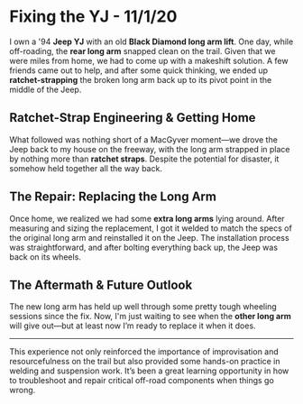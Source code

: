 # Fixing the YJ - 11/1/20

I own a '94 **Jeep YJ** with an old **Black Diamond long arm lift**. One day, while off-roading, the **rear long arm** snapped clean on the trail. Given that we were miles from home, we had to come up with a makeshift solution. A few friends came out to help, and after some quick thinking, we ended up **ratchet-strapping** the broken long arm back up to its pivot point in the middle of the Jeep.

## Ratchet-Strap Engineering & Getting Home
What followed was nothing short of a MacGyver moment—we drove the Jeep back to my house on the freeway, with the long arm strapped in place by nothing more than **ratchet straps**. Despite the potential for disaster, it somehow held together all the way back.

## The Repair: Replacing the Long Arm
Once home, we realized we had some **extra long arms** lying around. After measuring and sizing the replacement, I got it welded to match the specs of the original long arm and reinstalled it on the Jeep. The installation process was straightforward, and after bolting everything back up, the Jeep was back on its wheels.

## The Aftermath & Future Outlook
The new long arm has held up well through some pretty tough wheeling sessions since the fix. Now, I'm just waiting to see when the **other long arm** will give out—but at least now I’m ready to replace it when it does.

---

This experience not only reinforced the importance of improvisation and resourcefulness on the trail but also provided some hands-on practice in welding and suspension work. It’s been a great learning opportunity in how to troubleshoot and repair critical off-road components when things go wrong.
